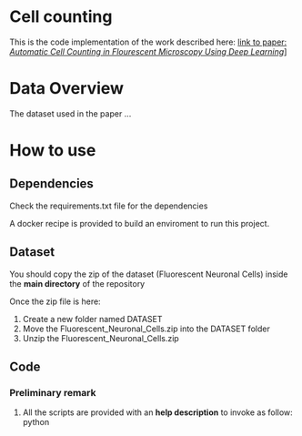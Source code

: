 # Cell counting
This is the code implementation of the work described here: [link to paper: *Automatic Cell Counting in Flourescent Microscopy Using Deep Learning*](https://arxiv.org/abs/2103.01141)]

# Data Overview
The dataset used in the paper ...

# How to use

## Dependencies

Check the requirements.txt file for the dependencies

A docker recipe is provided to build an enviroment to run this project.

## Dataset

You should copy the zip of the dataset (Fluorescent Neuronal Cells) inside the **main directory** of the repository

Once the zip file is here:

1. Create a new folder named DATASET
2. Move the Fluorescent_Neuronal_Cells.zip into the DATASET folder
3. Unzip the Fluorescent_Neuronal_Cells.zip

## Code

### Preliminary remark
1. All the scripts are provided with an **help description** to invoke as follow:
python <script name> -h
2. To reproduce the paper results, all the scripts should be launched without additional arguments (default mode)
3. Each time you run again one of the preprocessing scripts going from 011 to 040, take care to remove the images-masks produced at the previous run setting the **--start_from_zero True** flag
  

### Scripts description
#### Configuration 
  
1. **config.py**: Define all the default directory where to save the images and the masks. Also, some pre-defined variables like the height and the widht of the images contained in the Fluorescent Neuronal Cells dataset.
  
#### Preprocessing utils
2. **utils.py**: Contain all the function imported during the different preprocessing steps. These functions are used mainly to define the following utilities:
  - I/O of the images
  - Images cropping
  - Mask weighting
  - Images Augmentation
  
3. **augmentation_utils.py**: Further utils functions used to manipulate the images during the augumentation process.

#### Preprocessing 
  
4. **010_join_images.py**: Join the images and the relative masks coming from the automatic and the manual segmenation (see data description in the paper [link to paper:](https://arxiv.org/abs/2103.01141)]) into a unique folder: /DATASET/all_images/images for the images and /DATASET/all_masks/masks for the masks. This script also correct the masks removin small sporious object and thresholding the mask with more than two grayscales values (0 for the background and 255 for the pixels of the cells).

5. **011_load_images.py**: Split the dataset into train-validation and test. Without any additional arguments the split will be the same used in the paper. For example, if you want to use a different split run this script whit an additional arguments: 
python 011_load_images.py --random_test_set True
  
If you already run this script previusly take care to add  **--start_from_zero True** flag to remove the previous images in the destination folder

6. **020_cropper_yellow.py**: Crop the images and masks into smaller picture for the training of the network. The default size of the crops will be the same used in the referenced paper. To make crops whit different features check the help description of the script.

If you already run this script previusly take care to add  **--start_from_zero True** flag to remove the previous images in the destination folder
  
7. **030_weights_maker.py**: Desing the weighted maps as described in the paper. No additional arguments are required to reproduce the same masks of the paper. Some default parameters (like the sigma factor) can be changed following the help decription.
  
**NOTE**: If random split was used running the **011_load_images.py** script, it is needed to find a new maximum value to normalize the weighted maps using the following instruction:
  
  python 030_weight_maker.py --normalize True --continue_after_normalization True
  
  or in a 2-step process:
  
  1. python 030_weight_maker.py --normalize True
  2. python 030_weight_maker.py --resume_after_normalization True
  
If you already run this script previusly take care to add  **--start_from_zero True** flag to remove the previous images in the destination folder

8. **040_augumentation_yellow.py**: Define the augmentation process to increase the number of the training-validation images. Use the help to define the augmentation factor both for the images segmented automatically and those segmented manually. Also, it is possible to select or not a strategy for the artifact augmentation. As usualua, with no additional arguments the script  reproduce the same augumentation pipeline described in the paper. It is worth to remember that the augumentation will produce different images from those used in the paper due to the random nature of the augmentation process.
  
If you already run this script previusly take care to add  **--start_from_zero True** flag to remove the previous images in the destination folder
  
### Training

9. **050_dev_model.py**: Train a convolutional neural network on the Fluorescent Neuronal Cells dataset. Without additional arguments the ResUnet described in the paper as c-Resunet is trained. To train another architecture use the **--model_name** argument. Options are: [c_resunet, resunet, unet, small_unet]. Check the help to modify other training parameters like the classes' loss weight: default are 1.5 for white pixels (cell class) and 1 for black pixel (no cell class).
  
10. **060_split_file.py**: Utility to split the train-val set in subfolder containing 1000 images each. This procedure is **suggested only for training on a cluster** because the I/O operations on smaller files are preferred in this case. 
  
### Evaluation
11. **evaluate_model.py**
12. **evaluation_utils.py**
13. **visualitazione_utils.py**
14. **compare_weights_effect.py**
  
### Notebooks
  
  
### Docker container (TO DO)

-Build the image from dockerfile
docker build -t .

-Run the image:
docker run --rm -it -p 8888:8888 -v ${PWD}/DATASET:app/DATASET cell

Run initialize a shell session inside the container where it is possible to run the scripts and a jupyter session with the command:
jupyter notebook --port=8888 --no-browser --ip=0.0.0.0 --allow-root

connect following the instruction displayed on the terminal

run jupyter directly from docker:
docker run -it -p 8888:8888 -v ${PWD}/DATASET:/app/DATASET cell -c "jupyter notebook --port=8888 --no-browser --ip=0.0.0.0 --allow-root"

connect following the instruction displayed on the terminal
  
